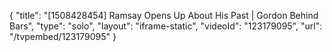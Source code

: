 {
    "title": "[1508428454] Ramsay Opens Up About His Past | Gordon Behind Bars",
    "type": "solo",
    "layout": "iframe-static",
    "videoId": "123179095",
    "url": "\/tvpembed\/123179095"
}